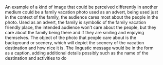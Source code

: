 An example of a kind of image that could be perceived differently in another medium could be a family vacation photo used as an advert, being used just in the context of the family, the audience cares most about the people in the photo. Used as an advert, the family is symbolic of the family vacation friendly place, the intended audience won't care about the people, but they care about the family being there and if they are smiling and enjoying themselves. The object of the photo that people care about is the background or scenery, which will depict the scenery of the vacation destination and how nice it is. The lingustic message would be in the form as a caption, adding additional details possibly such as the name of the destination and activities to do 
